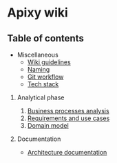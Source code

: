 # Apixy wiki

## Table of contents

- Miscellaneous
  - [Wiki guidelines](./misc/wiki-guidelines)
  - [Naming](./misc/Naming)
  - [Git workflow](./misc/Git)
  - [Tech stack](./misc/tech-stack)

1. Analytical phase
   1. [Business processes analysis](./it1/01_business-processes)
   2. [Requirements and use cases](./it1/02_requirements)
   3. [Domain model](./it1/03_domain-model)

2. Documentation
   - [Architecture documentation](./architecture)

